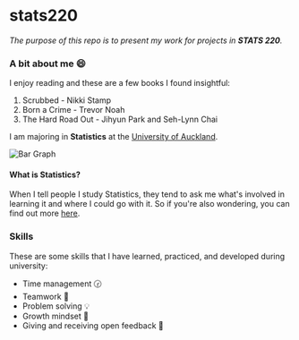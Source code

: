 # stats220

*The purpose of this repo is to present my work for projects in **STATS 220**.*

### A bit about me :smile:

I enjoy reading and these are a few books I found insightful:

1. Scrubbed - Nikki Stamp
2. Born a Crime - Trevor Noah
3. The Hard Road Out - Jihyun Park and Seh-Lynn Chai

I am majoring in **Statistics** at the [University of Auckland](https://www.auckland.ac.nz/en.html).


![Bar Graph](https://media.tenor.com/a6432ghaSToAAAAC/statistics-math.gif)

#### What is Statistics?

When I tell people I study Statistics, they tend to ask me what's involved in learning it and where I could go with it. So if you're also wondering, you can find out more [here](https://www.auckland.ac.nz/en/study/study-options/find-a-study-option/statistics.html).

### Skills

These are some skills that I have learned, practiced, and developed during university:

* Time management :clock230:
* Teamwork :handshake:
* Problem solving :bulb:
* Growth mindset :brain:
* Giving and receiving open feedback :speech_balloon:
